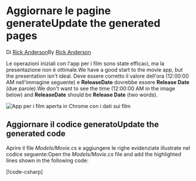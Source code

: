 # <a name="update-the-generated-pages"></a><span data-ttu-id="1b6c0-101">Aggiornare le pagine generate</span><span class="sxs-lookup"><span data-stu-id="1b6c0-101">Update the generated pages</span></span>

<span data-ttu-id="1b6c0-102">Di [Rick Anderson](https://twitter.com/RickAndMSFT)</span><span class="sxs-lookup"><span data-stu-id="1b6c0-102">By [Rick Anderson](https://twitter.com/RickAndMSFT)</span></span>

<span data-ttu-id="1b6c0-103">Le operazioni iniziali con l'app per i film sono state efficaci, ma la presentazione non è ottimale.</span><span class="sxs-lookup"><span data-stu-id="1b6c0-103">We have a good start to the movie app, but the presentation isn't ideal.</span></span> <span data-ttu-id="1b6c0-104">Deve essere corretto il valore dell'ora (12:00:00 AM nell'immagine seguente) e **ReleaseDate** dovrebbe essere **Release Date** (due parole).</span><span class="sxs-lookup"><span data-stu-id="1b6c0-104">We don't want to see the time (12:00:00 AM in the image below) and **ReleaseDate** should be **Release Date** (two words).</span></span>

![App per i film aperta in Chrome con i dati sui film](../../tutorials/razor-pages/sql/_static/m55.png)

## <a name="update-the-generated-code"></a><span data-ttu-id="1b6c0-106">Aggiornare il codice generato</span><span class="sxs-lookup"><span data-stu-id="1b6c0-106">Update the generated code</span></span>

<span data-ttu-id="1b6c0-107">Aprire il file *Models/Movie.cs* e aggiungere le righe evidenziate illustrate nel codice seguente:</span><span class="sxs-lookup"><span data-stu-id="1b6c0-107">Open the *Models/Movie.cs* file and add the highlighted lines shown in the following code:</span></span>

[!code-csharp[](code/Models/Movie.cs?highlight=2,11-12)]
